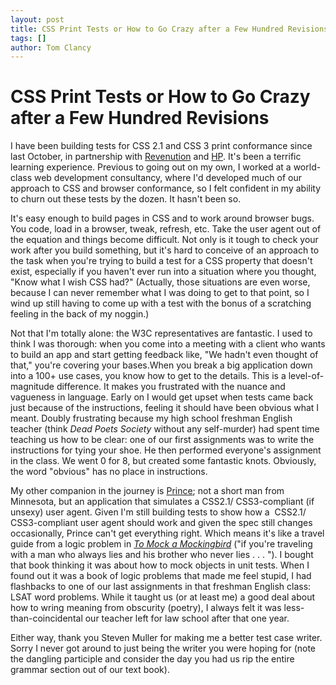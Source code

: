 ```yaml
---
layout: post
title: CSS Print Tests or How to Go Crazy after a Few Hundred Revisions
tags: []
author: Tom Clancy
---
```


# CSS Print Tests or How to Go Crazy after a Few Hundred Revisions

I have been building tests for CSS 2.1 and CSS 3 print conformance since last October, in partnership with <a href="http://revenution.com/" target="_blank">Revenution</a> and <a href="http://www.hp.com/" target="_blank">HP</a>. It's been a terrific learning experience. Previous to going out on my own, I worked at a world-class web development consultancy, where I'd developed much of our approach to CSS and browser conformance, so I felt confident in my ability to churn out these tests by the dozen. It hasn't been so.

It's easy enough to build pages in CSS and to work around browser bugs. You code, load in a browser, tweak, refresh, etc. Take the user agent out of the equation and things become difficult. Not only is it tough to check your work after you build something, but it's hard to conceive of an approach to the task when you're trying to build a test for a CSS property that doesn't exist, especially if you haven't ever run into a situation where you thought, "Know what I wish CSS had?" (Actually, those situations are even worse, because I can never remember what I was doing to get to that point, so I wind up still having to come up with a test with the bonus of a scratching feeling in the back of my noggin.)

Not that I'm totally alone: the W3C representatives are fantastic. I used to think I was thorough: when you come into a meeting with a client who wants to build an app and start getting feedback like, "We hadn't even thought of that," you're covering your bases.When you break a big application down into a 100+ use cases, you know how to get to the details. This is a level-of-magnitude difference. It makes you frustrated with the nuance and vagueness in language. Early on I would get upset when tests came back just because of the instructions, feeling it should have been obvious what I meant. Doubly frustrating because my high school freshman English teacher (think <em>Dead Poets Society</em> without any self-murder) had spent time teaching us how to be clear: one of our first assignments was to write the instructions for tying your shoe. He then performed everyone's assignment in the class. We went 0 for 8, but created some fantastic knots. Obviously, the word "obvious" has no place in instructions.

My other companion in the journey is <a href="http://www.princexml.com/download/" target="_blank">Prince</a>; not a short man from Minnesota, but an application that simulates a CSS2.1/ CSS3-compliant (if unsexy) user agent. Given I'm still building tests to show how a  CSS2.1/ CSS3-compliant user agent should work and given the spec still changes occasionally, Prince can't get everything right. Which means it's like a travel guide from a logic problem in <a href="http://www.amazon.com/Mock-Mockingbird-Raymond-M-Smullyan/dp/0192801422/ref=sr_1_3?ie=UTF8&amp;s=books&amp;qid=1220547778&amp;sr=8-3" target="_blank"><em>To Mock a Mockingbird</em></a> ("if you're traveling with a man who always lies and his brother who never lies . . . "). I bought that book thinking it was about how to mock objects in unit tests. When I found out it was a book of logic problems that made me feel stupid, I had flashbacks to one of our last assignments in that freshman English class: LSAT word problems. While it taught us (or at least me) a good deal about how to wring meaning from obscurity (poetry), I always felt it was less-than-coincidental our teacher left for law school after that one year.

Either way, thank you Steven Muller for making me a better test case writer. Sorry I never got around to just being the writer you were hoping for (note the dangling participle and consider the day you had us rip the entire grammar section out of our text book).
